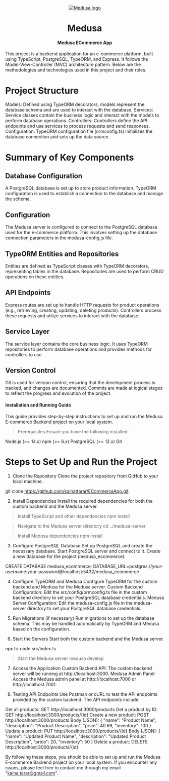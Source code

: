 <p align="center">
  <a href="https://www.medusajs.com">
  <picture>
    <source media="(prefers-color-scheme: dark)" srcset="https://user-images.githubusercontent.com/59018053/229103275-b5e482bb-4601-46e6-8142-244f531cebdb.svg">
    <source media="(prefers-color-scheme: light)" srcset="https://user-images.githubusercontent.com/59018053/229103726-e5b529a3-9b3f-4970-8a1f-c6af37f087bf.svg">
    <img alt="Medusa logo" src="https://user-images.githubusercontent.com/59018053/229103726-e5b529a3-9b3f-4970-8a1f-c6af37f087bf.svg">
    </picture>
  </a>
</p>
<h1 align="center">
  Medusa
</h1>

<h4 align="center">
Medusa ECommerce App
</h4>

This project is a backend application for an e-commerce platform, built using TypeScript, PostgreSQL, TypeORM, and Express. It follows the Model-View-Controller (MVC) architecture pattern. Below are the methodologies and technologies used in this project and their roles.

# Project Structure

Models: Defined using TypeORM decorators, models represent the database schema and are used to interact with the database.
Services: Service classes contain the business logic and interact with the models to perform database operations.
Controllers: Controllers define the API endpoints and use services to process requests and send responses.
Configuration: TypeORM configuration file (ormconfig.ts) initializes the database connection and sets up the data source.

# Summary of Key Components
<h2>Database Configuration</h2>
A PostgreSQL database is set up to store product information. TypeORM configuration is used to establish a connection to the database and manage the schema.

<h2>Configuration</h2>
The Medusa server is configured to connect to the PostgreSQL database used for the e-commerce platform. This involves setting up the database connection parameters in the medusa-config.js file.

<h2>TypeORM Entities and Repositories</h2>
Entities are defined as TypeScript classes with TypeORM decorators, representing tables in the database. Repositories are used to perform CRUD operations on these entities.

<h2>API Endpoints</h2>
Express routes are set up to handle HTTP requests for product operations (e.g., retrieving, creating, updating, deleting products). Controllers process these requests and utilize services to interact with the database.

<h2>Service Layer</h2>
The service layer contains the core business logic. It uses TypeORM repositories to perform database operations and provides methods for controllers to use.

<h2>Version Control</h2>
Git is used for version control, ensuring that the development process is tracked, and changes are documented. Commits are made at logical stages to reflect the progress and evolution of the project.

<h4>
Installation and Running Guide
</h4>
This guide provides step-by-step instructions to set up and run the Medusa E-commerce Backend project on your local system.

> Prerequisites
Ensure you have the following installed:

Node.js (>= 14.x)
npm (>= 6.x)
PostgreSQL (>= 12.x)
Git

# Steps to Set Up and Run the Project
1. Clone the Repository
Clone the project repository from GitHub to your local machine.

git clone https://github.com/kainattarar/ECommerceApp.git

2. Install Dependencies
Install the required dependencies for both the custom backend and the Medusa server.

> Install TypeScript and other dependencies
npm install

> Navigate to the Medusa server directory
cd ../medusa-server

> Install Medusa dependencies
npm install

3. Configure PostgreSQL Database
Set up PostgreSQL and create the necessary database.
Start PostgreSQL server and connect to it.
Create a new database for the project (medusa_ecommerce).

CREATE DATABASE medusa_ecommerce;
DATABASE_URL=postgres://your-username:your-password@localhost:5432/medusa_ecommerce

4. Configure TypeORM and Medusa
Configure TypeORM for the custom backend and Medusa for the Medusa server.
Custom Backend Configuration: Edit the src/config/ormconfig.ts file in the custom backend directory to set your PostgreSQL database credentials.
Medusa Server Configuration: Edit the medusa-config.js file in the medusa-server directory to set your PostgreSQL database credentials.

5. Run Migrations (if necessary)
Run migrations to set up the database schema. This may be handled automatically by TypeORM and Medusa based on the configuration.

6. Start the Servers
Start both the custom backend and the Medusa server.

npx ts-node src/index.ts

> Start the Medusa server
medusa develop

7. Access the Application
Custom Backend API: The custom backend server will be running at http://localhost:3000.
Medusa Admin Panel: Access the Medusa admin panel at http://localhost:7000 or http://localhost:7001.

9. Testing API Endpoints
Use Postman or cURL to test the API endpoints provided by the custom backend.
The API endpoints include:

Get all products: GET http://localhost:3000/products
Get a product by ID: GET http://localhost:3000/products/{id}
Create a new product: POST http://localhost:3000/products
Body (JSON):
{
  "name": "Product Name",
  "description": "Product Description",
  "price": 40.69,
  "inventory": 100
}
Update a product: PUT http://localhost:3000/products/{id}
Body (JSON):
{
  "name": "Updated Product Name",
  "description": "Updated Product Description",
  "price": 20,
  "inventory": 50
}
Delete a product: DELETE http://localhost:3000/products/{id}

By following these steps, you should be able to set up and run the Medusa E-commerce Backend project on your local system. If you encounter any issues, please feel free to contact me through my email "kaina.tarar@gmail.com".
